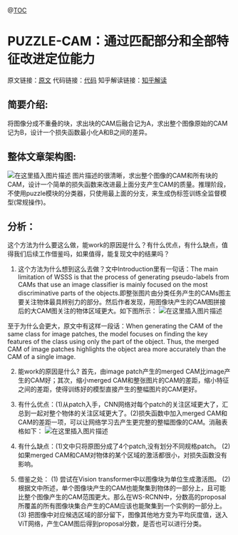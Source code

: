 ﻿@[TOC](弱监督语义分割PUZZLE-CAM)

# PUZZLE-CAM：通过匹配部分和全部特征改进定位能力
原文链接：[原文](https://arxiv.org/pdf/2101.11253v4.pdf)
代码链接：[代码](https://github.com/OFRIN/PuzzleCAM)
知乎解读链接：[知乎解读](https://zhuanlan.zhihu.com/p/398461767)

## 简要介绍:
将图像分成不重叠的块，求出块的CAM后融合记为A，求出整个图像原始的CAM记为B，设计一个损失函数最小化A和B之间的差异。
## 整体文章架构图:
![在这里插入图片描述](https://img-blog.csdnimg.cn/107dea0ff57145ab83f5fc2ac0ddaab4.jpeg#pic_center)
图片描述的很清晰，求出整个图像的CAM和所有块的CAM，设计一个简单的损失函数来改进最上面分支产生CAM的质量。推理阶段，不使用puzzle模块的分类器，只使用最上面的分支，来生成伪标签训练全监督模型(常规操作)。
## 分析：
这个方法为什么要这么做，能work的原因是什么？有什么优点，有什么缺点，值得我们后续工作借鉴吗，如果值得，能复现文中的结果吗？
1. 这个方法为什么想到这么去做？文中Introduction里有一句话：The main limitation of WSSS is that the process of generating pseudo-labels from CAMs that use an image classifier is mainly focused on the most discriminative parts of the objects.即整张图片由分类任务产生的CAMs图主要关注物体最具辨别力的部分。然后作者发现，用图像块产生的CAM图拼接后的大CAM图关注的物体区域更大。如下图所示：
![在这里插入图片描述](https://img-blog.csdnimg.cn/a65332a5fe604f45b62baf7fd7fb6958.png#pic_center)

至于为什么会更大，原文中有这样一段话：When generating the CAM of the same class for image patches, the model focuses on finding the key features of the class using only the part of the object. Thus, the merged CAM of image patches highlights the object area more accurately than the CAM of a single image.

2. 能work的原因是什么?
首先，由image patch产生的merged CAM比image产生的CAM好；其次，缩小merged CAM和整张图片的CAM的差距，缩小特征之间的差距，使得训练好的模型直接产生的整幅图片的CAM更好。

3. 有什么优点：(1)从patch入手，CNN网络对每个patch的关注区域更大了，汇总到一起对整个物体的关注区域更大了。(2)损失函数中加入merged CAM和CAM的差距一项，可以让网络学习去产生更完整的整幅图像的CAM。消融表格如下：
![在这里插入图片描述](https://img-blog.csdnimg.cn/502879ad7feb4071bcc883798c14faa7.png#pic_center)

4. 有什么缺点：(1)文中只将原图分成了4个patch,没有划分不同规格patch。
(2)如果merged CAM和CAM对物体的某个区域的激活都很小，对损失函数没有影响。

5. 借鉴之处：
(1) 尝试在Vision transformer中以图像块为单位生成激活图。
(2) 根据文中所述，单个图像块产生的CAM也能聚集到物体的一部分上，且可能比整个图像产生的CAM范围更大。那么在WS-RCNN中，分数高的proposal所覆盖的所有图像块集合产生的CAM应该也能聚集到一个实例的一部分上。
(3) 把图像中对应候选区域的部分留下，图像其他地方变为平均灰度值，送入ViT网络，产生CAM图后得到proposal分数，是否也可以进行分类。











